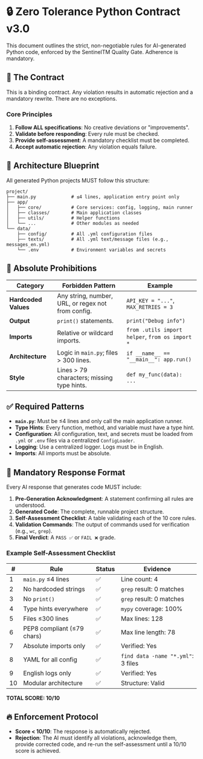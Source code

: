 # 🔒 Zero Tolerance Python Contract v3.0

This document outlines the strict, non-negotiable rules for AI-generated Python code, enforced by the SentinelTM Quality Gate. Adherence is mandatory.

## 📜 The Contract

This is a binding contract. Any violation results in automatic rejection and a mandatory rewrite. There are no exceptions.

### Core Principles

1.  **Follow ALL specifications**: No creative deviations or "improvements".
2.  **Validate before responding**: Every rule must be checked.
3.  **Provide self-assessment**: A mandatory checklist must be completed.
4.  **Accept automatic rejection**: Any violation equals failure.

## 📐 Architecture Blueprint

All generated Python projects MUST follow this structure:

```
project/
├── main.py             # ≤4 lines, application entry point only
├── app/
│   ├── core/           # Core services: config, logging, main runner
│   ├── classes/        # Main application classes
│   ├── utils/          # Helper functions
│   └── ...             # Other modules as needed
└── data/
    ├── config/         # All .yml configuration files
    ├── texts/          # All .yml text/message files (e.g., messages_en.yml)
    └── .env            # Environment variables and secrets
```

## 🚫 Absolute Prohibitions

| Category | Forbidden Pattern | Example |
|---|---|---|
| **Hardcoded Values** | Any string, number, URL, or regex not from config. | `API_KEY = "..."`, `MAX_RETRIES = 3` |
| **Output** | `print()` statements. | `print("Debug info")` |
| **Imports** | Relative or wildcard imports. | `from .utils import helper`, `from os import *` |
| **Architecture** | Logic in `main.py`; files > 300 lines. | `if __name__ == "__main__": app.run()` |
| **Style** | Lines > 79 characters; missing type hints. | `def my_func(data): ...` |

## ✅ Required Patterns

-   **`main.py`**: Must be ≤4 lines and only call the main application runner.
-   **Type Hints**: Every function, method, and variable must have a type hint.
-   **Configuration**: All configuration, text, and secrets must be loaded from `.yml` or `.env` files via a centralized `ConfigLoader`.
-   **Logging**: Use a centralized logger. Logs must be in English.
-   **Imports**: All imports must be absolute.

## 📝 Mandatory Response Format

Every AI response that generates code MUST include:

1.  **Pre-Generation Acknowledgment**: A statement confirming all rules are understood.
2.  **Generated Code**: The complete, runnable project structure.
3.  **Self-Assessment Checklist**: A table validating each of the 10 core rules.
4.  **Validation Commands**: The output of commands used for verification (e.g., `wc`, `grep`).
5.  **Final Verdict**: A `PASS ✅` or `FAIL ❌` grade.

### Example Self-Assessment Checklist

| # | Rule | Status | Evidence |
|---|---|---|---|
| 1 | `main.py` ≤4 lines | ✅ | Line count: 4 |
| 2 | No hardcoded strings | ✅ | `grep` result: 0 matches |
| 3 | No `print()` | ✅ | `grep` result: 0 matches |
| 4 | Type hints everywhere | ✅ | `mypy` coverage: 100% |
| 5 | Files ≤300 lines | ✅ | Max lines: 128 |
| 6 | PEP8 compliant (≤79 chars) | ✅ | Max line length: 78 |
| 7 | Absolute imports only | ✅ | Verified: Yes |
| 8 | YAML for all config | ✅ | `find data -name "*.yml"`: 3 files |
| 9 | English logs only | ✅ | Verified: Yes |
| 10 | Modular architecture | ✅ | Structure: Valid |

**TOTAL SCORE: 10/10**

## 🔥 Enforcement Protocol

-   **Score < 10/10**: The response is automatically rejected.
-   **Rejection**: The AI must identify all violations, acknowledge them, provide corrected code, and re-run the self-assessment until a 10/10 score is achieved.

